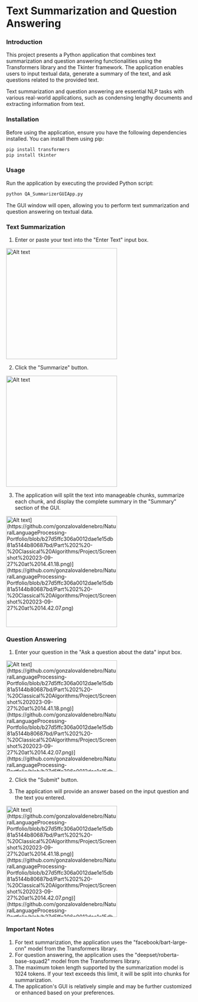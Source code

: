 # Text Summarization and Question Answering

### Introduction
This project presents a Python application that combines text summarization and question answering functionalities using the Transformers library and the Tkinter framework. The application enables users to input textual data, generate a summary of the text, and ask questions related to the provided text.

Text summarization and question answering are essential NLP tasks with various real-world applications, such as condensing lengthy documents and extracting information from text.

### Installation
Before using the application, ensure you have the following dependencies installed. You can install them using pip:

```python
pip install transformers
pip install tkinter
```
### Usage

Run the application by executing the provided Python script:

```python
python QA_SummarizerGUIApp.py
```
The GUI window will open, allowing you to perform text summarization and question answering on textual data.

### Text Summarization
1. Enter or paste your text into the "Enter Text" input box.
<img src="[https://github.com/gonzalovaldenebro/NaturalLanguageProcessing-Portfolio/blob/891ab96f1771ea2df45b680e04439024d2d14d30/Part%201%20-%20Exploring%20Pre-Trained%20NLP%20Models/Project/Images/user_input.png](https://github.com/gonzalovaldenebro/NaturalLanguageProcessing-Portfolio/blob/b27d5ffc306a0012dae1e15db81a5144b80687bd/Part%202%20-%20Classical%20Algorithms/Project/Screenshot%202023-09-27%20at%2014.39.19.png)" alt="Alt text" width="300"/>


2. Click the "Summarize" button.

<img src="https://github.com/gonzalovaldenebro/NaturalLanguageProcessing-Portfolio/blob/c2ddd8f122b7003d3ed919b83286665d23463958/Part%202%20-%20Classical%20Algorithms/Project/ReadMe.md" alt="Alt text" width="300"/>

3. The application will split the text into manageable chunks, summarize each chunk, and display the complete summary in the "Summary" section of the GUI.

<img src="[https://github.com/gonzalovaldenebro/NaturalLanguageProcessing-Portfolio/blob/891ab96f1771ea2df45b680e04439024d2d14d30/Part%201%20-%20Exploring%20Pre-Trained%20NLP%20Models/Project/Images/user_input.png](https://github.com/gonzalovaldenebro/NaturalLanguageProcessing-Portfolio/blob/b27d5ffc306a0012dae1e15db81a5144b80687bd/Part%202%20-%20Classical%20Algorithms/Project/Screenshot%202023-09-27%20at%2014.39.19.png)" alt="Alt text](https://github.com/gonzalovaldenebro/NaturalLanguageProcessing-Portfolio/blob/b27d5ffc306a0012dae1e15db81a5144b80687bd/Part%202%20-%20Classical%20Algorithms/Project/Screenshot%202023-09-27%20at%2014.41.18.png)](https://github.com/gonzalovaldenebro/NaturalLanguageProcessing-Portfolio/blob/b27d5ffc306a0012dae1e15db81a5144b80687bd/Part%202%20-%20Classical%20Algorithms/Project/Screenshot%202023-09-27%20at%2014.42.07.png)" width="300"/>

### Question Answering
1. Enter your question in the "Ask a question about the data" input box.

<img src="[https://github.com/gonzalovaldenebro/NaturalLanguageProcessing-Portfolio/blob/891ab96f1771ea2df45b680e04439024d2d14d30/Part%201%20-%20Exploring%20Pre-Trained%20NLP%20Models/Project/Images/user_input.png](https://github.com/gonzalovaldenebro/NaturalLanguageProcessing-Portfolio/blob/b27d5ffc306a0012dae1e15db81a5144b80687bd/Part%202%20-%20Classical%20Algorithms/Project/Screenshot%202023-09-27%20at%2014.39.19.png)" alt="Alt text](https://github.com/gonzalovaldenebro/NaturalLanguageProcessing-Portfolio/blob/b27d5ffc306a0012dae1e15db81a5144b80687bd/Part%202%20-%20Classical%20Algorithms/Project/Screenshot%202023-09-27%20at%2014.41.18.png)](https://github.com/gonzalovaldenebro/NaturalLanguageProcessing-Portfolio/blob/b27d5ffc306a0012dae1e15db81a5144b80687bd/Part%202%20-%20Classical%20Algorithms/Project/Screenshot%202023-09-27%20at%2014.42.07.png)](https://github.com/gonzalovaldenebro/NaturalLanguageProcessing-Portfolio/blob/b27d5ffc306a0012dae1e15db81a5144b80687bd/Part%202%20-%20Classical%20Algorithms/Project/Screenshot%202023-09-27%20at%2014.42.37.png)" width="300"/>

2. Click the "Submit" button.

3. The application will provide an answer based on the input question and the text you entered.
<img src="[https://github.com/gonzalovaldenebro/NaturalLanguageProcessing-Portfolio/blob/891ab96f1771ea2df45b680e04439024d2d14d30/Part%201%20-%20Exploring%20Pre-Trained%20NLP%20Models/Project/Images/user_input.png](https://github.com/gonzalovaldenebro/NaturalLanguageProcessing-Portfolio/blob/b27d5ffc306a0012dae1e15db81a5144b80687bd/Part%202%20-%20Classical%20Algorithms/Project/Screenshot%202023-09-27%20at%2014.39.19.png)" alt="Alt text](https://github.com/gonzalovaldenebro/NaturalLanguageProcessing-Portfolio/blob/b27d5ffc306a0012dae1e15db81a5144b80687bd/Part%202%20-%20Classical%20Algorithms/Project/Screenshot%202023-09-27%20at%2014.41.18.png)](https://github.com/gonzalovaldenebro/NaturalLanguageProcessing-Portfolio/blob/b27d5ffc306a0012dae1e15db81a5144b80687bd/Part%202%20-%20Classical%20Algorithms/Project/Screenshot%202023-09-27%20at%2014.42.07.png)](https://github.com/gonzalovaldenebro/NaturalLanguageProcessing-Portfolio/blob/b27d5ffc306a0012dae1e15db81a5144b80687bd/Part%202%20-%20Classical%20Algorithms/Project/Screenshot%202023-09-27%20at%2014.42.37.png)](https://github.com/gonzalovaldenebro/NaturalLanguageProcessing-Portfolio/blob/b27d5ffc306a0012dae1e15db81a5144b80687bd/Part%202%20-%20Classical%20Algorithms/Project/Screenshot%202023-09-27%20at%2014.43.02.png)" width="300"/>
 

### Important Notes
1. For text summarization, the application uses the "facebook/bart-large-cnn" model from the Transformers library.
2. For question answering, the application uses the "deepset/roberta-base-squad2" model from the Transformers library.
3. The maximum token length supported by the summarization model is 1024 tokens. If your text exceeds this limit, it will be split into chunks for summarization.
4. The application's GUI is relatively simple and may be further customized or enhanced based on your preferences.

































